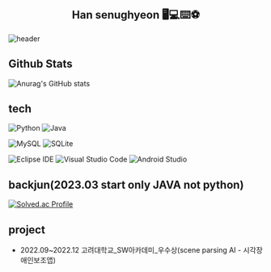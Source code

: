 ## <div align="center">Han senughyeon 🖥️💻⌨️⚽ <div>
![header](https://capsule-render.vercel.app/api?type=Rounded&color=FFCC00&height=120&section=header&text=dk_%20Loopy&fontSize=90)
## Github Stats 
![Anurag's GitHub stats](https://github-readme-stats.vercel.app/api?username=hanseunghyeon1&show_icons=true&theme=radical)
  
## tech
![Python](https://img.shields.io/badge/Python-3776AB.svg?&style=for-the-badge&logo=Python&logoColor=white)
![Java](https://img.shields.io/badge/Java-007396.svg?&style=for-the-badge&logo=OpenJDK&logoColor=white)

![MySQL](https://img.shields.io/badge/MySQL-4479A1.svg?&style=for-the-badge&logo=MySQL&logoColor=white)
![SQLite](https://img.shields.io/badge/SQLite-003B57.svg?&style=for-the-badge&logo=SQLite&logoColor=white)

![Eclipse IDE](https://img.shields.io/badge/Eclipse%20IDE-2C2255.svg?&style=for-the-badge&logo=Eclipse%20IDE&logoColor=white)
![Visual Studio Code](https://img.shields.io/badge/Visual%20Studio%20Code-007ACC.svg?&style=for-the-badge&logo=Visual%20Studio%20Code&logoColor=white)
![Android Studio](https://img.shields.io/badge/Android%20Studio-3DDC84.svg?&style=for-the-badge&logo=Android%20Studio&logoColor=white)

## backjun(2023.03 start only JAVA not python)
[![Solved.ac Profile](http://mazassumnida.wtf/api/v2/generate_badge?boj=tmdgus9580)](https://solved.ac/tmdgus9580/)
  
## project
  - 2022.09~2022.12 고려대학교_SW아카데미_우수상(scene parsing AI - 시각장애인보조앱)

